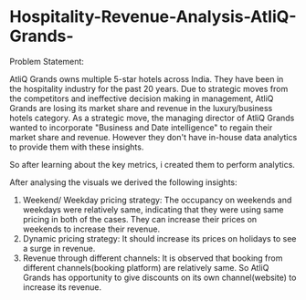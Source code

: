 # Hospitality-Revenue-Analysis-AtliQ-Grands-
Problem Statement:

AtliQ Grands owns multiple 5-star hotels across India. They have been in the hospitality industry for the past 20 years. Due to strategic moves from the competitors and ineffective decision making in management, AtliQ Grands are losing its market share and revenue in the luxury/business hotels category. As a strategic move, the managing director of AtliQ Grands wanted to incorporate "Business and Date intelligence" to regain their market share and revenue. However they don't have in-house data analytics to provide them with these insights.

So after learning about the key metrics, i created them to perform analytics. 

After analysing the visuals we derived the following insights:
1. Weekend/ Weekday pricing strategy: The occupancy on weekends and weekdays were relatively same, indicating that they were using same pricing in both of the cases. They can increase their prices on weekends to increase their revenue.
2. Dynamic pricing strategy: It should increase its prices on holidays to see a surge in revenue.
3. Revenue through different channels: It is observed that booking from different channels(booking platform) are relatively same. So AtliQ Grands has opportunity to give discounts on its own channel(website) to increase its revenue.
